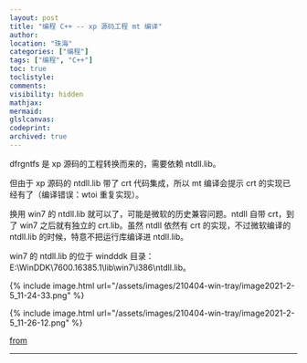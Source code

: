 ```yaml
---
layout: post
title: "编程 C++ -- xp 源码工程 mt 编译"
author:
location: "珠海"
categories: ["编程"]
tags: ["编程", "C++"]
toc: true
toclistyle:
comments:
visibility: hidden
mathjax:
mermaid:
glslcanvas:
codeprint:
archived: true
---
```


dfrgntfs 是 xp 源码的工程转换而来的，需要依赖 ntdll.lib。

但由于 xp 源码的 ntdll.lib 带了 crt 代码集成，所以 mt 编译会提示 crt 的实现已经有了（编译错误：wtoi 重复实现）。

换用 win7 的 ntdll.lib 就可以了，可能是微软的历史兼容问题。ntdll 自带 crt，到了 win7 之后就有独立的 crt.lib。虽然 ntdll 依然有 crt 的实现，不过微软编译的 ntdll.lib 的时候，特意不把运行库编译进 ntdll.lib。

win7 的 ntdll.lib 的位于 windddk 目录：E:\WinDDK\7600.16385.1\lib\win7\i386\ntdll.lib。

{% include image.html url="/assets/images/210404-win-tray/image2021-2-5_11-24-33.png" %}

{% include image.html url="/assets/images/210404-win-tray/image2021-2-5_11-26-12.png" %}

[from](https://twiki.cmcm.com/pages/viewpage.action?pageId=154895107)

<hr class='reviewline'/>
<p class='reviewtip'><script type='text/javascript' src='{% include relrefx.html url="/assets/reviewjs/blogs/2021-04-04-win-tray.md.js" %}'></script></p>
